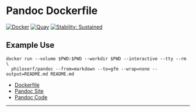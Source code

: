 # Pandoc Dockerfile

[![Docker][1]](https://hub.docker.com/r/philoserf/pandoc)
[![Quay][2]](https://quay.io/repository/philoserf/pandoc)
[![Stability: Sustained][3]](https://masterminds.github.io/stability/sustained.html)

## Example Use

``` shell
docker run --volume $PWD:$PWD --workdir $PWD --interactive --tty --rm \
  philoserf/pandoc --from=markdown --to=gfm --wrap=none --output=README.md README.md
```

- [Dockerfile][4]
- [Pandoc Site][5]
- [Pandoc Code][6]

[1]: https://img.shields.io/docker/build/philoserf/pandoc.svg "Docker"
[2]: https://quay.io/repository/philoserf/pandoc/status "Quay"
[3]: https://masterminds.github.io/stability/sustained.svg "Sustained"
[4]: Dockerfile "Dockerfile"
[5]: http://pandoc.org/ "pandoc.org"
[6]: https://github.com/jgm/pandoc "pandoc source code"
****
